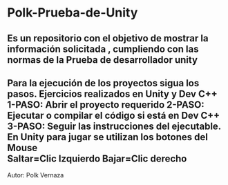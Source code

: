 # Polk-Prueba-de-Unity
Es un repositorio con el objetivo de mostrar la información solicitada , cumpliendo con las normas de la Prueba de desarrollador unity
----------------------------------------------------------------------------------
Para la ejecución de los proyectos sigua los pasos.
Ejercicios realizados en Unity y Dev C++ 
1-PASO: Abrir el proyecto requerido 
2-PASO: Ejecutar o compilar el código si está en Dev C++
3-PASO: Seguir las instrucciones del ejecutable.
En Unity para jugar se utilizan los botones del Mouse  
Saltar=Clic Izquierdo 
Bajar=Clic derecho
----------------------------------------------------------------------------------------
Autor: Polk Vernaza 
